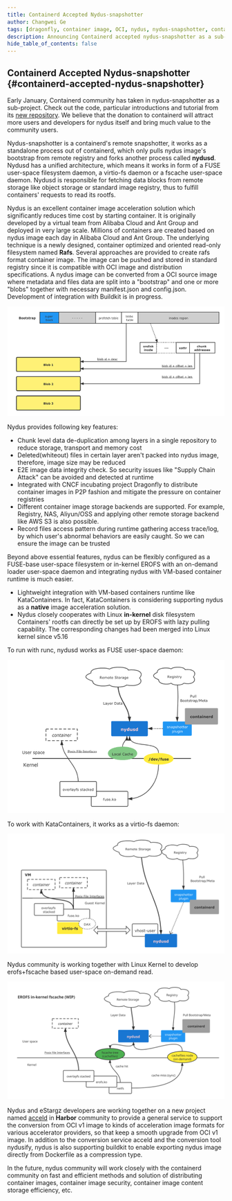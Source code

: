 ```yaml
---
title: Containerd Accepted Nydus-snapshotter
author: Changwei Ge
tags: [dragonfly, container image, OCI, nydus, nydus-snapshotter, containerd]
description: Announcing Containerd accepted nydus-snapshotter as a sub-project
hide_table_of_contents: false
---
```



## Containerd Accepted Nydus-snapshotter {#containerd-accepted-nydus-snapshotter}

Early January, Containerd community has taken in nydus-snapshotter as a sub-project. Check out the code,
particular introductions and tutorial from its [new repository](https://github.com/containerd/nydus-snapshotter).
We believe that the donation to containerd will attract more users and developers
for nydus itself and bring much value to the community users.

Nydus-snapshotter is a containerd's remote snapshotter, it works as a standalone process out of containerd,
which only pulls nydus image's bootstrap from remote registry and forks another process called **nydusd**.
Nydusd has a unified architecture, which means it works in form of a FUSE user-space filesystem daemon,
a virtio-fs daemon or a fscache user-space daemon. Nydusd is responsible for fetching data blocks
from remote storage like object storage or standard image registry, thus to fulfill containers'
requests to read its rootfs.

Nydus is an excellent container image acceleration solution which significantly reduces time cost by starting container.
It is originally developed by a virtual team from Alibaba Cloud and Ant Group and deployed in very large scale.
Millions of containers are created based on nydus image each day in Alibaba Cloud and Ant Group.
The underlying technique is a newly designed, container optimized and oriented read-only filesystem named **Rafs**.
Several approaches are provided to create rafs format container image.
The image can be pushed and stored in standard registry since it is compatible with OCI image
and distribution specifications. A nydus image can be converted from a OCI source image where metadata and files
data are split into a "bootstrap" and one or more "blobs" together with necessary manifest.json and config.json.
Development of integration with Buildkit is in progress.

![rafs disk layout](rafs_disk_layout.png)

Nydus provides following key features:

- Chunk level data de-duplication among layers in a single repository to reduce storage, transport and memory cost
- Deleted(whiteout) files in certain layer aren't packed into nydus image, therefore, image size may be reduced
- E2E image data integrity check. So security issues like "Supply Chain Attack" can be avoided and detected at runtime
- Integrated with CNCF incubating project Dragonfly to distribute container images in P2P fashion and mitigate
the pressure on container registries
- Different container image storage backends are supported. For example, Registry, NAS, Aliyun/OSS and applying other
remote storage backend like AWS S3 is also possible.
- Record files access pattern during runtime gathering access trace/log, by which user's abnormal behaviors
are easily caught. So we can ensure the image can be trusted

Beyond above essential features, nydus can be flexibly configured as a FUSE-base user-space filesystem or
in-kernel EROFS with an on-demand loader user-space daemon and integrating nydus with VM-based container
runtime is much easier.

- Lightweight integration with VM-based containers runtime like KataContainers. In fact, KataContainers
is considering supporting nydus as a **native** image acceleration solution.
- Nydus closely cooperates with Linux **in-kernel** disk filesystem Containers' rootfs can directly be set up
by EROFS with lazy pulling capability. The corresponding changes had been merged into Linux kernel since v5.16

To run with runc, nydusd works as FUSE user-space daemon:

![runc nydus](nydus_runc.png)

To work with KataContainers, it works as a virtio-fs daemon:

![kata nydus](nydus_kata.png)

Nydus community is working together with Linux Kernel to develop erofs+fscache based user-space on-demand read.

![runc erofs nydus](nydus_runc_erofs.svg)

Nydus and eStargz developers are working together on a new project named [acceld](https://github.com/goharbor/acceleration-service)
in **Harbor** community to provide a general service to support the conversion from OCI v1 image to kinds of acceleration
image formats for various accelerator providers, so that keep a smooth upgrade from OCI v1 image. In addition to
the conversion service acceld and the conversion tool nydusify, nydus is also supporting buildkit to enable
exporting nydus image directly from Dockerfile as a compression type.

In the future, nydus community will work closely with the containerd community on fast and efficient methods and
solution of distributing container images, container image security, container image content storage efficiency, etc.
